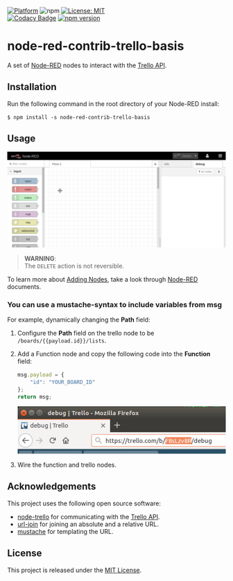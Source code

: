 [![Platform](https://img.shields.io/badge/Platform-Node--RED-brown.svg)](https://nodered.org/) ![npm](https://img.shields.io/badge/npm-6.9.0-blue.svg) [![License: MIT](https://img.shields.io/badge/License-MIT-yellow.svg)](https://opensource.org/licenses/MIT)  
[![Codacy Badge](https://api.codacy.com/project/badge/Grade/4bf2afde7d4043bd8523fd70d6d7b1fd)](https://www.codacy.com/app/eternity1984/node-red-contrib-trello-basis?utm_source=github.com&amp;utm_medium=referral&amp;utm_content=eternity1984/node-red-contrib-trello-basis&amp;utm_campaign=Badge_Grade) [![npm version](https://badge.fury.io/js/node-red-contrib-trello-basis.svg)](https://badge.fury.io/js/node-red-contrib-trello-basis)

# node-red-contrib-trello-basis
A set of [Node-RED](http://www.nodered.org/) nodes to interact with the [Trello API](https://developers.trello.com/).

## Installation
Run the following command in the root directory of your Node-RED install:
```shell
$ npm install -s node-red-contrib-trello-basis
```

## Usage
![get-all-lists](/images/example-get-all-lists.gif)

> **WARNING**:  
> The `DELETE` action is not reversible.

To learn more about [Adding Nodes](https://nodered.org/docs/getting-started/adding-nodes), take a look through [Node-RED](http://www.nodered.org/) documents.

### You can use a mustache-syntax to include variables from msg
For example, dynamically changing the **Path** field:
1.  Configure the **Path** field on the trello node to be `/boards/{{payload.id}}/lists`.

2.  Add a Function node and copy the following code into the **Function** field:
    ```javascript
    msg.payload = {
        "id": "YOUR_BOARD_ID"
    };
    return msg;
    ```  
    ![your-board-id](/images/example-your-board-id.png)

3.  Wire the function and trello nodes.

## Acknowledgements
This project uses the following open source software:
-   [node-trello](https://www.npmjs.com/package/node-trello) for communicating with the [Trello API](https://developers.trello.com/).
-   [url-join](https://www.npmjs.com/package/url-join) for joining an absolute and a relative URL.
-   [mustache](https://www.npmjs.com/package/mustache) for templating the URL.

## License
This project is released under the [MIT License](http://opensource.org/licenses/mit-license.php).